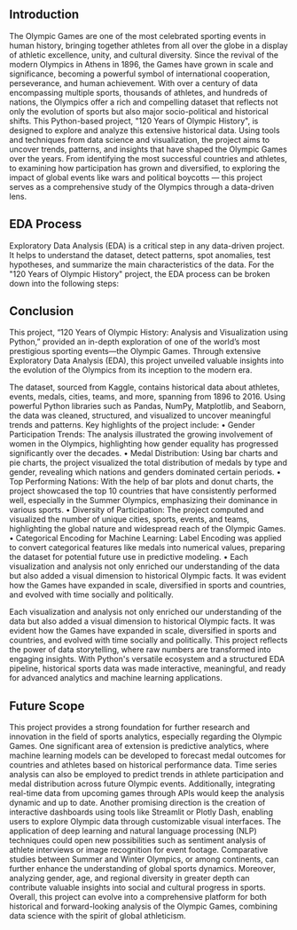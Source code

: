 ## Introduction

The Olympic Games are one of the most celebrated sporting events in human history, bringing together athletes from all over the globe in a display of athletic excellence, unity, and cultural diversity. Since the revival of the modern Olympics in Athens in 1896, the Games have grown in scale and significance, becoming a powerful symbol of international cooperation, perseverance, and human achievement. With over a century of data encompassing multiple sports, thousands of athletes, and hundreds of nations, the Olympics offer a rich and compelling dataset that reflects not only the evolution of sports but also major socio-political and historical shifts.
This Python-based project, "120 Years of Olympic History", is designed to explore and analyze this extensive historical data. Using tools and techniques from data science and visualization, the project aims to uncover trends, patterns, and insights that have shaped the Olympic Games over the years. From identifying the most successful countries and athletes, to examining how participation has grown and diversified, to exploring the impact of global events like wars and political boycotts — this project serves as a comprehensive study of the Olympics through a data-driven lens.

## EDA Process

Exploratory Data Analysis (EDA) is a critical step in any data-driven project. It helps to understand the dataset, detect patterns, spot anomalies, test hypotheses, and summarize the main characteristics of the data. For the "120 Years of Olympic History" project, the EDA process can be broken down into the following steps:

## Conclusion

This project, “120 Years of Olympic History: Analysis and Visualization using Python,” provided an in-depth exploration of one of the world’s most prestigious sporting events—the Olympic Games. Through extensive Exploratory Data Analysis (EDA), this project unveiled valuable insights into the evolution of the Olympics from its inception to the modern era.

The dataset, sourced from Kaggle, contains historical data about athletes, events, medals, cities, teams, and more, spanning from 1896 to 2016. Using powerful Python libraries such as Pandas, NumPy, Matplotlib, and Seaborn, the data was cleaned, structured, and visualized to uncover meaningful trends and patterns.
Key highlights of the project include:
•	Gender Participation Trends: The analysis illustrated the growing involvement of women in the Olympics, highlighting how gender equality has progressed significantly over the decades.
•	Medal Distribution: Using bar charts and pie charts, the project visualized the total distribution of medals by type and gender, revealing which nations and genders dominated certain periods.
•	Top Performing Nations: With the help of bar plots and donut charts, the project showcased the top 10 countries that have consistently performed well, especially in the Summer Olympics, emphasizing their dominance in various sports.
•	Diversity of Participation: The project computed and visualized the number of unique cities, sports, events, and teams, highlighting the global nature and widespread reach of the Olympic Games.
•	Categorical Encoding for Machine Learning: Label Encoding was applied to convert categorical features like medals into numerical values, preparing the dataset for potential future use in predictive modeling.
•	Each visualization and analysis not only enriched our understanding of the data but also added a visual dimension to historical Olympic facts. It was evident how the Games have expanded in scale, diversified in sports and countries, and evolved with time socially and politically.

Each visualization and analysis not only enriched our understanding of the data but also added a visual dimension to historical Olympic facts. It was evident how the Games have expanded in scale, diversified in sports and countries, and evolved with time socially and politically. 
This project reflects the power of data storytelling, where raw numbers are transformed into engaging insights. With Python's versatile ecosystem and a structured EDA pipeline, historical sports data was made interactive, meaningful, and ready for advanced analytics and machine learning applications.

## Future Scope
This project provides a strong foundation for further research and innovation in the field of sports analytics, especially regarding the Olympic Games. One significant area of extension is predictive analytics, where machine learning models can be developed to forecast medal outcomes for countries and athletes based on historical performance data. Time series analysis can also be employed to predict trends in athlete participation and medal distribution across future Olympic events. Additionally, integrating real-time data from upcoming games through APIs would keep the analysis dynamic and up to date. Another promising direction is the creation of interactive dashboards using tools like Streamlit or Plotly Dash, enabling users to explore Olympic data through customizable visual interfaces. The application of deep learning and natural language processing (NLP) techniques could open new possibilities such as sentiment analysis of athlete interviews or image recognition for event footage. Comparative studies between Summer and Winter Olympics, or among continents, can further enhance the understanding of global sports dynamics. Moreover, analyzing gender, age, and regional diversity in greater depth can contribute valuable insights into social and cultural progress in sports. Overall, this project can evolve into a comprehensive platform for both historical and forward-looking analysis of the Olympic Games, combining data science with the spirit of global athleticism.
